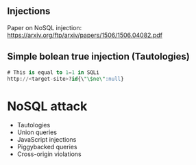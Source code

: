 ## Injections
Paper on NoSQL injection: https://arxiv.org/ftp/arxiv/papers/1506/1506.04082.pdf

## Simple bolean true injection (Tautologies)
```sql
# This is equal to 1=1 in SQLi
http://<target-site>?id{\"\$ne\":null}
```

# NoSQL attack
* Tautologies
* Union queries
* JavaScript injections
* Piggybacked queries
* Cross-origin violations
